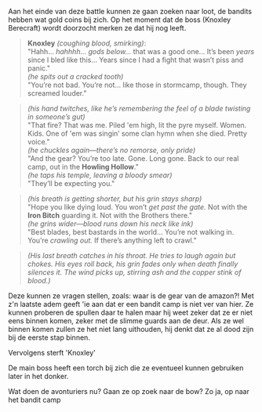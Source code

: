 Aan het einde van deze battle kunnen ze gaan zoeken naar loot, de bandits hebben wat gold coins bij zich. Op het moment dat de boss (Knoxley Berecraft) wordt doorzocht merken ze dat hij nog leeft.


> **Knoxley** _(coughing blood, smirking)_:  
> "Hahh... _hahhhh... gods below..._ that was a good one... It’s been _years_ since I bled like this... Years since I had a fight that wasn’t piss and panic."  
> _(he spits out a cracked tooth)_  
> "You’re not bad. You’re not... like those in stormcamp, though. They screamed louder."

> _(his hand twitches, like he’s remembering the feel of a blade twisting in someone’s gut)_  
> "That fire? That was me. Piled 'em high, lit the pyre myself. Women. Kids. One of 'em was singin’ some clan hymn when she died. Pretty voice."  
> _(he chuckles again—there’s no remorse, only pride)_  
> "And the gear? You’re too late. Gone. Long gone. Back to our real camp, out in the **Howling Hollow**."  
> _(he taps his temple, leaving a bloody smear)_  
> "They’ll be expecting you."

> _(his breath is getting shorter, but his grin stays sharp)_  
> "Hope you like dying loud. You won’t _get past the gate._ Not with the **Iron Bitch** guarding it. Not with the Brothers there."  
> _(he grins wider—blood runs down his neck like ink)_  
> "Best blades, best bastards in the world... You’re not walking in. You’re _crawling out._ If there’s anything left to crawl."

> _(His last breath catches in his throat. He tries to laugh again but chokes. His eyes roll back, his grin fades only when death finally silences it. The wind picks up, stirring ash and the copper stink of blood.)_
> 
> 


Deze kunnen ze vragen stellen, zoals: waar is de gear van de amazon?! Met z'n laatste adem geeft 'ie aan dat er een bandit camp is niet ver van hier. Ze kunnen proberen de spullen daar te halen maar hij weet zeker dat ze er niet eens binnen komen, zeker met de slimme guards aan de deur. Als ze wel binnen komen zullen ze het niet lang uithouden, hij denkt dat ze al dood zijn bij de eerste stap binnen.

Vervolgens sterft 'Knoxley'

De main boss heeft een torch bij zich die ze eventueel kunnen gebruiken later in het donker.

Wat doen de avonturiers nu? Gaan ze op zoek naar de bow? Zo ja, op naar het bandit camp

